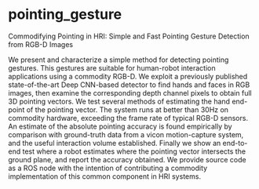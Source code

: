 # pointing_gesture

Commodifying Pointing in HRI: Simple and Fast Pointing Gesture Detection from RGB-D Images
 
We present and characterize a simple method for detecting pointing gestures. This gestures are suitable for human-robot interaction applications using a commodity RGB-D. We exploit a previously published state-of-the-art Deep CNN-based detector to find hands and faces in RGB images, then examine the corresponding depth channel pixels to obtain full 3D pointing vectors. We test several methods of estimating the hand end-point of the pointing vector. The system runs at better than 30Hz on commodity hardware, exceeding the frame rate of typical RGB-D sensors. An estimate of the absolute pointing accuracy is found empirically by comparison with ground-truth data from a vicon motion-capture system, and the useful interaction volume established. Finally we show an end-to-end test where a robot estimates where the pointing vector intersects the ground plane, and report the accuracy obtained. We provide source code as a ROS node with the intention of contributing a commodity implementation of this common component in HRI systems.
